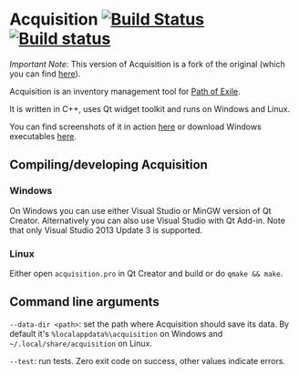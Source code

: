 # Acquisition [![Build Status](https://travis-ci.org/xyzz/acquisition.svg?branch=master)](https://travis-ci.org/xyzz/acquisition) [![Build status](https://ci.appveyor.com/api/projects/status/yutua4cn9cjv6wym?svg=true)](https://ci.appveyor.com/project/xyzz/acquisition)

*Important Note:* This version of Acquisition is a fork of the original (which you can find [here](https://github.com/xyzz/acquisition)).

Acquisition is an inventory management tool for [Path of Exile](https://www.pathofexile.com/).

It is written in C++, uses Qt widget toolkit and runs on Windows and Linux.

You can find screenshots of it in action [here](http://imgur.com/a/So5Mk) or download Windows executables [here](https://github.com/xyzz/acquisition/releases).

## Compiling/developing Acquisition

### Windows

On Windows you can use either Visual Studio or MinGW version of Qt Creator. Alternatively you can also use Visual Studio with Qt Add-in. Note that only Visual Studio 2013 Update 3 is supported.

### Linux

Either open `acquisition.pro` in Qt Creator and build or do `qmake && make`.

## Command line arguments

`--data-dir <path>`: set the path where Acquisition should save its data. By default it's `%localappdata%\acquisition` on Windows and `~/.local/share/acquisition` on Linux.

`--test`: run tests. Zero exit code on success, other values indicate errors.

